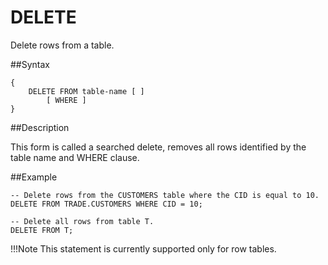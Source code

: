 # DELETE

Delete rows from a table.

##Syntax

``` pre
{
    DELETE FROM table-name [ ]
        [ WHERE ]
}
```

##Description

This form is called a searched delete, removes all rows identified by the table name and WHERE clause.

##Example

``` pre
-- Delete rows from the CUSTOMERS table where the CID is equal to 10.
DELETE FROM TRADE.CUSTOMERS WHERE CID = 10;

-- Delete all rows from table T.
DELETE FROM T;
```
!!!Note
	This statement is currently supported only for row tables.

